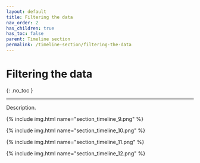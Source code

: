 ```yaml
---
layout: default
title: Filtering the data
nav_order: 2
has_children: true
has_toc: false
parent: Timeline section
permalink: /timeline-section/filtering-the-data
---
```


# Filtering the data
{: .no_toc }

---

Description.

{% include img.html name="section_timeline_9.png" %}

{% include img.html name="section_timeline_10.png" %}

{% include img.html name="section_timeline_11.png" %}

{% include img.html name="section_timeline_12.png" %}
